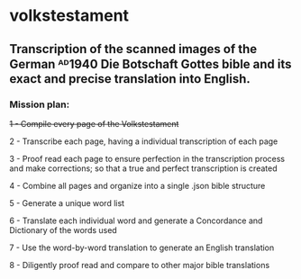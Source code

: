 # volkstestament

## Transcription of the scanned images of the German ᴬᴰ1940 Die Botschaft Gottes bible and its exact and precise translation into English.

### Mission plan:

~~1 - Compile every page of the Volkstestament~~

2 - Transcribe each page, having a individual transcription of each page

3 - Proof read each page to ensure perfection in the transcription process and make corrections; so that a true and perfect transcription is created

4 - Combine all pages and organize into a single .json bible structure

5 - Generate a unique word list

6 - Translate each individual word and generate a Concordance and Dictionary of the words used

7 - Use the word-by-word translation to generate an English translation

8 - Diligently proof read and compare to other major bible translations
